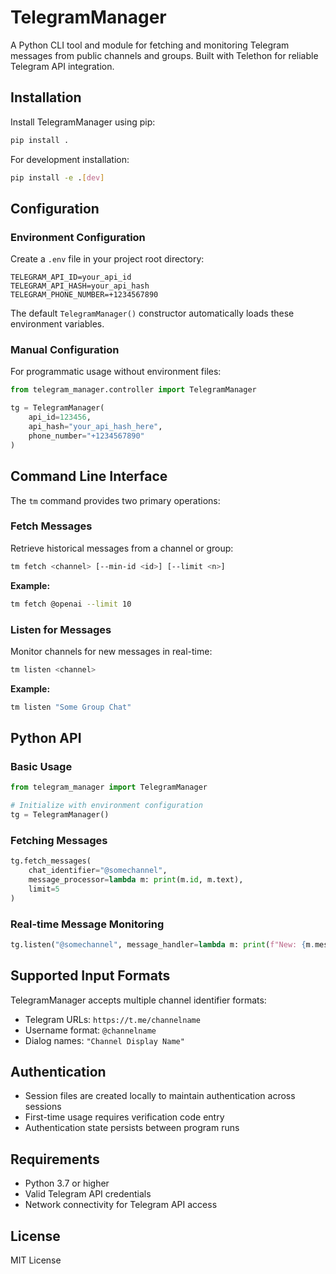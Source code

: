 # TelegramManager

A Python CLI tool and module for fetching and monitoring Telegram messages from public channels and groups. Built with Telethon for reliable Telegram API integration.

## Installation

Install TelegramManager using pip:

```bash
pip install .
```

For development installation:

```bash
pip install -e .[dev]
```

## Configuration

### Environment Configuration

Create a `.env` file in your project root directory:

```env
TELEGRAM_API_ID=your_api_id
TELEGRAM_API_HASH=your_api_hash
TELEGRAM_PHONE_NUMBER=+1234567890
```

The default `TelegramManager()` constructor automatically loads these environment variables.

### Manual Configuration

For programmatic usage without environment files:

```python
from telegram_manager.controller import TelegramManager

tg = TelegramManager(
    api_id=123456,
    api_hash="your_api_hash_here",
    phone_number="+1234567890"
)
```

## Command Line Interface

The `tm` command provides two primary operations:

### Fetch Messages

Retrieve historical messages from a channel or group:

```bash
tm fetch <channel> [--min-id <id>] [--limit <n>]
```

**Example:**
```bash
tm fetch @openai --limit 10
```

### Listen for Messages

Monitor channels for new messages in real-time:

```bash
tm listen <channel>
```

**Example:**
```bash
tm listen "Some Group Chat"
```

## Python API

### Basic Usage

```python
from telegram_manager import TelegramManager

# Initialize with environment configuration
tg = TelegramManager()
```

### Fetching Messages

```python
tg.fetch_messages(
    chat_identifier="@somechannel",
    message_processor=lambda m: print(m.id, m.text),
    limit=5
)
```

### Real-time Message Monitoring

```python
tg.listen("@somechannel", message_handler=lambda m: print(f"New: {m.message}"))
```

## Supported Input Formats

TelegramManager accepts multiple channel identifier formats:

- Telegram URLs: `https://t.me/channelname`
- Username format: `@channelname`
- Dialog names: `"Channel Display Name"`

## Authentication

- Session files are created locally to maintain authentication across sessions
- First-time usage requires verification code entry
- Authentication state persists between program runs

## Requirements

- Python 3.7 or higher
- Valid Telegram API credentials
- Network connectivity for Telegram API access

## License

MIT License